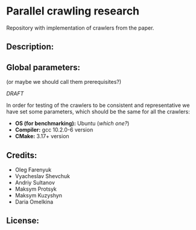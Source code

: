 # Parallel crawling research
Repository with implementation of crawlers from the paper.

## Description:

## Global parameters:
(or maybe we should call them prerequisites?)

_DRAFT_

In order for testing of the crawlers to be consistent and representative we have 
set some parameters, which should be the same for all the crawlers:
* **OS (for benchmarking):** Ubuntu (_which one?_)
* **Compiler:** gcc 10.2.0-6 version
* **CMake:** 3.17+ version

## Credits:
* Oleg Farenyuk
* Vyacheslav Shevchuk
* Andriy Sultanov
* Maksym Protsyk
* Maksym Kuzyshyn
* Daria Omelkina

## License:

